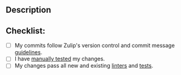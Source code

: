 <!--
Thanks for contributing to Zulip! Please follow the following pull request
template to help maintainers review your code and merge your changes quicker.

To learn more about this pull request template, read the pull request template
guide at https://zulip.readthedocs.io/en/latest/pull-request-template.html.
-->

## Description

<!--
## Screenshots
-->

## Checklist:

- [ ] My commits follow Zulip's version control and commit message
[guidelines][version-control].
- [ ] I have [manually
tested][manual-testing] my changes.
- [ ] My changes pass all new and existing
[linters][linters] and
[tests][testing].

<!--
If applicable, uncomment the following points:
- [ ] I have updated the user docs (`templates/zerver/help/`) for my new feature
accordingly.
- [ ] I have added automated tests to cover my changes.
-->

[version-control]: http://zulip.readthedocs.io/en/latest/version-control.html
[manual-testing]: http://zulip.readthedocs.io/en/latest/manual-testing.html
[linters]: http://zulip.readthedocs.io/en/latest/linters.html
[testing]: http://zulip.readthedocs.io/en/latest/testing.html
